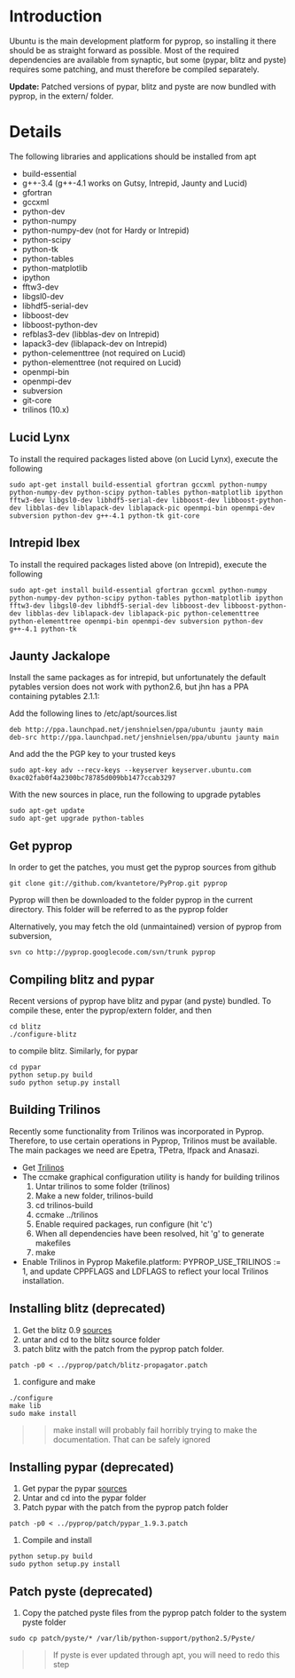 # Introduction #

Ubuntu is the main development platform for pyprop, so installing it there should be as straight forward as possible. Most of the required dependencies are available from synaptic, but some (pypar, blitz and pyste) requires some patching, and must therefore be compiled separately.

**Update:** Patched versions of pypar, blitz and pyste are now bundled with pyprop, in the extern/ folder.

# Details #

The following libraries and applications should be installed from apt
  * build-essential
  * g++-3.4 (g++-4.1 works on Gutsy, Intrepid, Jaunty and Lucid)
  * gfortran
  * gccxml
  * python-dev
  * python-numpy
  * python-numpy-dev (not for Hardy or Intrepid)
  * python-scipy
  * python-tk
  * python-tables
  * python-matplotlib
  * ipython
  * fftw3-dev
  * libgsl0-dev
  * libhdf5-serial-dev
  * libboost-dev
  * libboost-python-dev
  * refblas3-dev (libblas-dev on Intrepid)
  * lapack3-dev (liblapack-dev on Intrepid)
  * python-celementtree (not required on Lucid)
  * python-elementtree (not required on Lucid)
  * openmpi-bin
  * openmpi-dev
  * subversion
  * git-core
  * trilinos (10.x)

## Lucid Lynx ##

To install the required packages listed above (on Lucid Lynx), execute the following
```
sudo apt-get install build-essential gfortran gccxml python-numpy python-numpy-dev python-scipy python-tables python-matplotlib ipython fftw3-dev libgsl0-dev libhdf5-serial-dev libboost-dev libboost-python-dev libblas-dev liblapack-dev liblapack-pic openmpi-bin openmpi-dev subversion python-dev g++-4.1 python-tk git-core
```

## Intrepid Ibex ##

To install the required packages listed above (on Intrepid), execute the following
```
sudo apt-get install build-essential gfortran gccxml python-numpy python-numpy-dev python-scipy python-tables python-matplotlib ipython fftw3-dev libgsl0-dev libhdf5-serial-dev libboost-dev libboost-python-dev libblas-dev liblapack-dev liblapack-pic python-celementtree python-elementtree openmpi-bin openmpi-dev subversion python-dev g++-4.1 python-tk
```

## Jaunty Jackalope ##

Install the same packages as for intrepid, but unfortunately the default pytables version does not work with python2.6, but jhn has a PPA containing pytables 2.1.1:

Add the following lines to /etc/apt/sources.list
```
deb http://ppa.launchpad.net/jenshnielsen/ppa/ubuntu jaunty main
deb-src http://ppa.launchpad.net/jenshnielsen/ppa/ubuntu jaunty main
```
And add the the PGP key to your trusted keys
```
sudo apt-key adv --recv-keys --keyserver keyserver.ubuntu.com 0xac02fab0f4a2300bc78785d009bb1477ccab3297
```
With the new sources in place, run the following to upgrade pytables
```
sudo apt-get update
sudo apt-get upgrade python-tables
```

## Get pyprop ##
In order to get the patches, you must get the pyprop sources from github
```
git clone git://github.com/kvantetore/PyProp.git pyprop
```
Pyprop will then be downloaded to the folder pyprop in the current directory. This folder will be referred to as the pyprop folder

Alternatively, you may fetch the old (unmaintained) version of pyprop from subversion,
```
svn co http://pyprop.googlecode.com/svn/trunk pyprop
```

## Compiling blitz and pypar ##
Recent versions of pyprop have blitz and pypar (and pyste) bundled. To compile these, enter the pyprop/extern folder, and then
```
cd blitz
./configure-blitz
```

to compile blitz. Similarly, for pypar
```
cd pypar
python setup.py build
sudo python setup.py install
```

## Building Trilinos ##
Recently some functionality from Trilinos was incorporated in Pyprop. Therefore, to use certain operations in Pyprop, Trilinos must be available. The main packages we need are Epetra, TPetra, Ifpack and Anasazi.
  * Get [Trilinos](http://trilinos.sandia.gov)
  * The ccmake graphical configuration utility is handy for building trilinos
    1. Untar trilinos to some folder (trilinos)
    1. Make a new folder, trilinos-build
    1. cd trilinos-build
    1. ccmake ../trilinos
    1. Enable required packages, run configure (hit 'c')
    1. When all dependencies have been resolved, hit 'g' to generate makefiles
    1. make
  * Enable Trilinos in Pyprop Makefile.platform: PYPROP\_USE\_TRILINOS := 1, and update CPPFLAGS and LDFLAGS to reflect your local Trilinos installation.

## Installing blitz (deprecated) ##
  1. Get the blitz 0.9 [sources](http://sourceforge.net/project/showfiles.php?group_id=63961)
  1. untar and cd to the blitz source folder
  1. patch blitz with the patch from the pyprop patch folder.
```
patch -p0 < ../pyprop/patch/blitz-propagator.patch
```
  1. configure and make
```
./configure
make lib
sudo make install
```
> > make install will probably fail horribly trying to make the documentation. That can be safely ignored

## Installing pypar (deprecated) ##
  1. Get pypar the pypar [sources](http://datamining.anu.edu.au/~ole/pypar/pypar_1.9.3.tgz)
  1. Untar and cd into the pypar folder
  1. Patch pypar with the patch from the pyprop patch folder
```
patch -p0 < ../pyprop/patch/pypar_1.9.3.patch
```
  1. Compile and install
```
python setup.py build
sudo python setup.py install
```

## Patch pyste (deprecated) ##
  1. Copy the patched pyste files from the pyprop patch folder to the system pyste folder
```
sudo cp patch/pyste/* /var/lib/python-support/python2.5/Pyste/
```
> > If pyste is ever updated through apt, you will need to redo this step